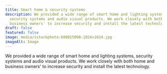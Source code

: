 ```yaml
---
title: Smart home & security systems
description: We provided a wide range of smart home and lighting systems,
  security systems and audio visual products. We work closely with both home and
  business owners' to increase security and install the latest technology.
draft: false
featured: false
image: media/istockphoto-689815098-1024x1024.jpg
imageAlt: Image
---
```

We provided a wide range of smart home and lighting systems, security systems and audio visual products. We work closely with both home and business owners' to increase security and install the latest technology.
